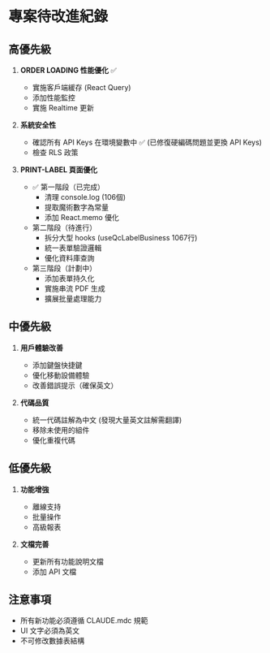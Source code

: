# 專案待改進紀錄

## 高優先級
1. **ORDER LOADING 性能優化** ✅
   - 實施客戶端緩存 (React Query)
   - 添加性能監控
   - 實施 Realtime 更新

2. **系統安全性**
   - 確認所有 API Keys 在環境變數中 ✅ (已修復硬編碼問題並更換 API Keys)
   - 檢查 RLS 政策

3. **PRINT-LABEL 頁面優化**
   - ✅ 第一階段（已完成）
     - 清理 console.log (106個)
     - 提取魔術數字為常量
     - 添加 React.memo 優化
   - 第二階段（待進行）
     - 拆分大型 hooks (useQcLabelBusiness 1067行)
     - 統一表單驗證邏輯
     - 優化資料庫查詢
   - 第三階段（計劃中）
     - 添加表單持久化
     - 實施串流 PDF 生成
     - 擴展批量處理能力

## 中優先級
1. **用戶體驗改善**
   - 添加鍵盤快捷鍵
   - 優化移動設備體驗
   - 改善錯誤提示（確保英文）

2. **代碼品質**
   - 統一代碼註解為中文 (發現大量英文註解需翻譯)
   - 移除未使用的組件
   - 優化重複代碼

## 低優先級
1. **功能增強**
   - 離線支持
   - 批量操作
   - 高級報表

2. **文檔完善**
   - 更新所有功能說明文檔
   - 添加 API 文檔

## 注意事項
- 所有新功能必須遵循 CLAUDE.mdc 規範
- UI 文字必須為英文
- 不可修改數據表結構